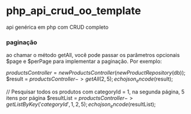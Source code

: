 # php_api_crud_oo_template
api genérica em php com CRUD completo

### paginação
ao chamar o método getAll, você pode passar os parâmetros opcionais $page e $perPage para implementar a paginação. Por exemplo:

$productsController = new ProductsController(new ProductRepository($db));
$result = $productsController->getAll(2, 5);
echo json_encode($result);

// Pesquisar todos os produtos com categoryId = 1, na segunda página, 5 itens por página
$resultList = $productsController->getListByKey('categoryId', 1, 2, 5);
echo json_encode($resultList);

